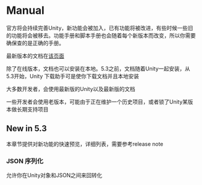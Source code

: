 # Manual

官方将会持续完善Unity，新功能会被加入，已有功能将被改进，有些时候一些旧的功能将会被移去。功能手册和脚本手册也会随着每个新版本而改变，所以你需要确保查的是正确的手册。

最新版本的文档在[该页面](docs.unity3d.com)

除了在线版本，文档也可以安装在本地。5.3之前，文档随着Unity一起安装，从5.3开始，Unity 下载助手可是使你下载文档并且本地安装

大多数开发者，会使用最新版的Unity以及最新版的文档

一些开发者会使用老版本，可能由于正在维护一个历史项目，或者锁了Unity某版本做长期支持项目

## New in 5.3
本章节提供对新功能的快速预览，详细列表，需要参考release note

### JSON 序列化
允许你在Unity对象和JSON之间来回转化

